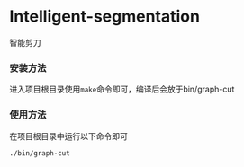 # Intelligent-segmentation
智能剪刀
### 安装方法
进入项目根目录使用`make`命令即可，编译后会放于bin/graph-cut  
### 使用方法
在项目根目录中运行以下命令即可  
```
./bin/graph-cut
```